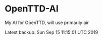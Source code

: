 # OpenTTD-AI
My AI for OpenTTD, will use primarily air

Latest backup: Sun Sep 15 11:15:01 UTC 2019
